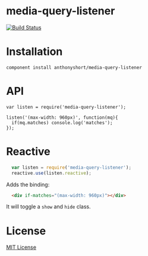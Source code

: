 # media-query-listener

[![Build Status](https://secure.travis-ci.org/anthonyshort/media-query-listener.png?branch=master)](https://travis-ci.org/anthonyshort/media-query-listener)

# Installation

    component install anthonyshort/media-query-listener

# API

    var listen = require('media-query-listener');

    listen('(max-width: 960px)', function(mq){
      if(mq.matches) console.log('matches');
    });

# Reactive

```js
  var listen = require('media-query-listener');
  reactive.use(listen.reactive);
```

Adds the binding:

```html
  <div if-matches="(max-width: 960px)"></div>
```

It will toggle a `show` and `hide` class.

# License

[MIT License](http://en.wikipedia.org/wiki/MIT_License)